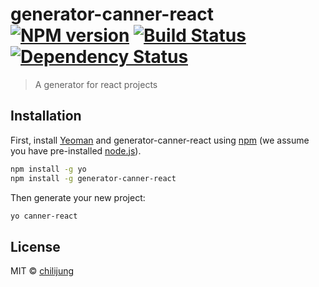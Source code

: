 # generator-canner-react [![NPM version][npm-image]][npm-url] [![Build Status][travis-image]][travis-url] [![Dependency Status][daviddm-image]][daviddm-url]
> A generator for react projects

## Installation

First, install [Yeoman](http://yeoman.io) and generator-canner-react using [npm](https://www.npmjs.com/) (we assume you have pre-installed [node.js](https://nodejs.org/)).

```bash
npm install -g yo
npm install -g generator-canner-react
```

Then generate your new project:

```bash
yo canner-react
```

## License

MIT © [chilijung]()


[npm-image]: https://badge.fury.io/js/generator-canner-react.svg
[npm-url]: https://npmjs.org/package/generator-canner-react
[travis-image]: https://travis-ci.org/canner/generator-canner-react.svg?branch=master
[travis-url]: https://travis-ci.org/canner/generator-canner-react
[daviddm-image]: https://david-dm.org/canner/generator-canner-react.svg?theme=shields.io
[daviddm-url]: https://david-dm.org/canner/generator-canner-react
